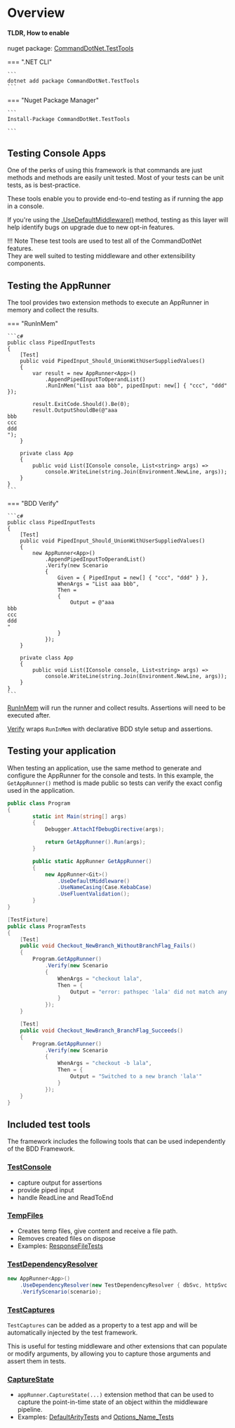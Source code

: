 # Overview

#### TLDR, How to enable 

nuget package: [CommandDotNet.TestTools](https://www.nuget.org/packages/CommandDotNet.TestTools)

=== ".NET CLI"

    ```
    dotnet add package CommandDotNet.TestTools
    ```
    
=== "Nuget Package Manager"

    ```
    Install-Package CommandDotNet.TestTools

    ```

## Testing Console Apps

One of the perks of using this framework is that commands are just methods and methods are easily unit tested. Most of your tests can be unit tests, as is best-practice.

These tools enable you to provide end-to-end testing as if running the app in a console.

If you're using the [.UseDefaultMiddleware()](../OtherFeatures/default-middleware.md) method, testing as this layer will help identify bugs on upgrade due to new opt-in features.

!!! Note
    These test tools are used to test all of the CommandDotNet features.<br/>They are well suited to testing middleware and other extensibility components. 

## Testing the AppRunner

The tool provides two extension methods to execute an AppRunner in memory and collect the results.

=== "RunInMem"

    ```c#
    public class PipedInputTests
    {
        [Test]
        public void PipedInput_Should_UnionWithUserSuppliedValues()
        {
            var result = new AppRunner<App>()
                .AppendPipedInputToOperandList()
                .RunInMem("List aaa bbb", pipedInput: new[] { "ccc", "ddd" });

            result.ExitCode.Should().Be(0);
            result.OutputShouldBe(@"aaa
    bbb
    ccc
    ddd
    ");
        }

        private class App
        {
            public void List(IConsole console, List<string> args) =>
                console.WriteLine(string.Join(Environment.NewLine, args));
        }
    }
    ```

=== "BDD Verify"

    ```c#
    public class PipedInputTests
    {
        [Test]
        public void PipedInput_Should_UnionWithUserSuppliedValues()
        {
            new AppRunner<App>()
                .AppendPipedInputToOperandList()
                .Verify(new Scenario
                {
                    Given = { PipedInput = new[] { "ccc", "ddd" } },
                    WhenArgs = "List aaa bbb",
                    Then =
                    {
                        Output = @"aaa
    bbb
    ccc
    ddd
    "
                    }
                });
        }

        private class App
        {
            public void List(IConsole console, List<string> args) =>
                console.WriteLine(string.Join(Environment.NewLine, args));
        }
    }
    ```

[RunInMem](Harness/run-in-mem.md) will run the runner and collect results. Assertions will need to be executed after.

[Verify](Harness/bdd.md) wraps `RunInMem` with declarative BDD style setup and assertions.

## Testing your application

When testing an application, use the same method to generate and configure the AppRunner for the console and tests. In this example, the `GetAppRunner()` method is made public so tests can verify the exact config used in the application.

```c#
public class Program
{
        static int Main(string[] args)
        {
            Debugger.AttachIfDebugDirective(args);

            return GetAppRunner().Run(args);
        }

        public static AppRunner GetAppRunner()
        {    
            new AppRunner<Git>()
                .UseDefaultMiddleware()
                .UseNameCasing(Case.KebabCase)
                .UseFluentValidation();
        }
}
```

```c#
[TestFixture]
public class ProgramTests
{
    [Test]
    public void Checkout_NewBranch_WithoutBranchFlag_Fails()
    {
        Program.GetAppRunner()
            .Verify(new Scenario
            {
                WhenArgs = "checkout lala",
                Then = { 
                    Output = "error: pathspec 'lala' did not match any file(s) known to git" 
                }
            });
    }

    [Test]
    public void Checkout_NewBranch_BranchFlag_Succeeds()
    {
        Program.GetAppRunner()
            .Verify(new Scenario
            {
                WhenArgs = "checkout -b lala",
                Then = { 
                    Output = "Switched to a new branch 'lala'" 
                }
            });
    }
}
```

## Included test tools

The framework includes the following tools that can be used independently of the BDD Framework.

### [TestConsole](https://github.com/bilal-fazlani/commanddotnet/blob/master/CommandDotNet.TestTools/TestConsole.cs)

* capture output for assertions
* provide piped input
* handle ReadLine and ReadToEnd

### [TempFiles](https://github.com/bilal-fazlani/commanddotnet/blob/master/CommandDotNet.TestTools/TempFiles.cs)

* Creates temp files, give content and receive a file path.
* Removes created files on dispose
* Examples: [ResponseFileTests](https://github.com/bilal-fazlani/commanddotnet/blob/master/CommandDotNet.Tests/FeatureTests/ResponseFileTests.cs)

### [TestDependencyResolver](https://github.com/bilal-fazlani/commanddotnet/blob/master/CommandDotNet.TestTools/TestDependencyResolver.cs) 

```c#
new AppRunner<App>()
    .UseDependencyResolver(new TestDependencyResolver { dbSvc, httpSvc })
    .VerifyScenario(scenario);
```

### [TestCaptures](https://github.com/bilal-fazlani/commanddotnet/blob/master/CommandDotNet.TestTools/TestCaptures.cs)

`TestCaptures` can be added as a property to a test app and will be automatically injected by the test framework.

This is useful for testing middleware and other extensions that can populate or modify arguments, by allowing you to capture those arguments and assert them in tests.

### [CaptureState](https://github.com/bilal-fazlani/commanddotnet/blob/master/CommandDotNet.TestTools/AppRunnerTestExtensions.cs#L20)

* `appRunner.CaptureState(...)` extension method that can be used to capture the point-in-time state of an object within the middleware pipeline.
* Examples: [DefaultArityTests](https://github.com/bilal-fazlani/commanddotnet/blob/master/CommandDotNet.Tests/FeatureTests/Arguments/DefaultArityTests.cs) and [Options_Name_Tests](https://github.com/bilal-fazlani/commanddotnet/blob/master/CommandDotNet.Tests/FeatureTests/Arguments/Options_Name_Tests.cs)

